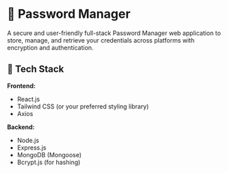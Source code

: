 # 🔐 Password Manager

A secure and user-friendly full-stack Password Manager web application to store, manage, and retrieve your credentials across platforms with encryption and authentication.

## 🧰 Tech Stack

**Frontend:**
- React.js
- Tailwind CSS (or your preferred styling library)
- Axios

**Backend:**
- Node.js
- Express.js
- MongoDB (Mongoose)
- Bcrypt.js (for hashing)
